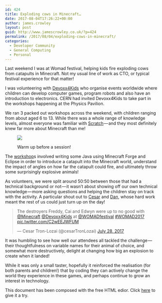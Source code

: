 ```yaml
---
id: 424
title: Exploding cows in Minecraft…
date: 2017-08-04T17:26:22+00:00
author: james.crowley
layout: post
guid: http://www.jamescrowley.co.uk/?p=424
permalink: /2017/08/04/exploding-cows-in-minecraft/
categories:
  - Developer Community
  - General Computing
  - Personal
---
```

Last weekend I was at Womad festival, helping kids fire exploding cows from catapults in Minecraft. Not my usual line of work as CTO, or typical festival experience for that matter!

I was volunteering with <a href="http://www.devoxx4kids.org/" target="_blank" rel="noopener" data-href="http://www.devoxx4kids.org">Devoxx4Kids</a> who organise events worldwide where children can develop computer games, program robots and also have an introduction to electronics. CERN had invited Devoxx4Kids to take part in the workshops happening at the Physics Pavilion.

We ran 3 packed out workshops across the weekend, with children ranging from about aged 6 to 13. While there was a whole range of knowledge levels, almost everyone was familiar with <a href="https://scratch.mit.edu/" target="_blank" rel="noopener" data-href="https://scratch.mit.edu/">Scratch</a> — and they most definitely knew far more about Minecraft than me!<figure>

<img src="https://cdn-images-1.medium.com/max/600/1*-Z_zcys_iQnI0pkv6HCO9g.jpeg" data-src="https://cdn-images-1.medium.com/max/600/1*-Z_zcys_iQnI0pkv6HCO9g.jpeg" /> <figcaption>Warm up before a session!</figcaption></figure> 

The <a href="https://github.com/AdityaGupta1/minecraft-catapult" target="_blank" rel="noopener" data-href="https://github.com/AdityaGupta1/minecraft-catapult">workshop</a>s involved writing some Java using Minecraft Forge and Eclipse in order to introduce a catapult into the Minecraft world, understand the impact of angles on how far the catapult could fire, and ultimately throw some surprisingly explosive animals!

As volunteers, we were split around 50:50 between those that had a technical background or not — it wasn’t about showing off our own technical knowledge — more asking questions and helping the children stay on track with the activity. A particular shout out to <a href="https://twitter.com/cesarTronLozai" target="_blank" rel="noopener" data-href="https://twitter.com/cesarTronLozai">Cesar</a> and <a href="https://twitter.com/dhardiker" target="_blank" rel="noopener" data-href="https://twitter.com/dhardiker">Dan</a>, whose hard work meant the rest of us could just turn up on the day!

<blockquote class="twitter-tweet" data-lang="en">
  <p dir="ltr" lang="en">
    The destroyers Freddy, Cai and Edwyn were up to no good with <a href="https://twitter.com/Minecraft?ref_src=twsrc%5Etfw">@Minecraft</a> <a href="https://twitter.com/Devoxx4Kids?ref_src=twsrc%5Etfw">@Devoxx4Kids</a> at <a href="https://twitter.com/WOMADfestival?ref_src=twsrc%5Etfw">@WOMADfestival</a> <a href="https://twitter.com/hashtag/WOMAD2017?src=hash&ref_src=twsrc%5Etfw">#WOMAD2017</a> <a href="https://t.co/C2wEEJWFUM">pic.twitter.com/C2wEEJWFUM</a>
  </p>
  
  <p>
    — Cesar Tron-Lozai (@cesarTronLozai) <a href="https://twitter.com/cesarTronLozai/status/890996887582633984?ref_src=twsrc%5Etfw">July 28, 2017</a>
  </p>
</blockquote>



It was humbling to see how well our attendees all tackled the challenge — their thoughtfulness on variable names for their animal of choice, and somewhat more destructively, delight at changing how big an explosion to create when it landed!

While it was only a small taster, hopefully it reinforced the realisation (for both parents and children!) that by coding they can actively change the world they experience in these games, and perhaps continue to grow an interest in technology.

This document has been composed with the free HTML edior. Click [here](http://htmleditor.tools/) to give it a try.